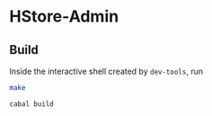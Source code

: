 HStore-Admin
============


## Build

Inside the interactive shell created by `dev-tools`, run

```sh
make

cabal build
```
